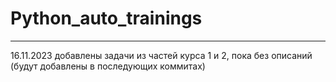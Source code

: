 # Python_auto_trainings
___________________________________________________________________________________________________________
16.11.2023 добавлены задачи из частей курса 1 и 2, пока без описаний (будут добавлены в последующих коммитах)
